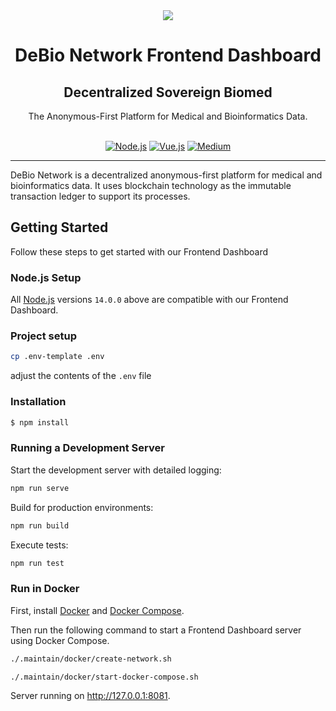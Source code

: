 <div align="center">
<img src="https://avatars.githubusercontent.com/u/76637246?s=200&v=4">
</div>

<div align="Center">
<h1>DeBio Network Frontend Dashboard</h1>
<h2>Decentralized Sovereign Biomed</h2>
The Anonymous-First Platform for Medical and Bioinformatics Data.

<br>
<br>

[![Node.js](https://img.shields.io/badge/Node.js-%5E14.0.0-green?logo=Node.Js)](https://nodejs.org)
[![Vue.js](https://img.shields.io/badge/Vue.js-%5E2.6.11-green?logo=Vue.Js)](https://vuejs.org)
[![Medium](https://img.shields.io/badge/Medium-DeBio%20Network-brightgreen?logo=medium)](https://blog.debio.network)

</div>

---

DeBio Network is a decentralized anonymous-first platform for medical and bioinformatics data. It uses blockchain technology as the immutable transaction ledger to support its processes.

## Getting Started

Follow these steps to get started with our Frontend Dashboard

### Node.js Setup

All <a href="http://nodejs.org" target="_blank">Node.js</a> versions `14.0.0` above are compatible with our Frontend Dashboard.

### Project setup
```sh
cp .env-template .env
```
adjust the contents of the `.env` file

### Installation

```bash
$ npm install
```

### Running a Development Server

Start the development server with detailed logging:

```bash
npm run serve
```

Build for production environments:

```bash
npm run build
```

Execute tests:

```bash
npm run test
```

### Run in Docker

First, install [Docker](https://docs.docker.com/get-docker/) and
[Docker Compose](https://docs.docker.com/compose/install/).

Then run the following command to start a Frontend Dashboard server using Docker Compose.

```sh
./.maintain/docker/create-network.sh
```

```bash
./.maintain/docker/start-docker-compose.sh
```

Server running on http://127.0.0.1:8081.
